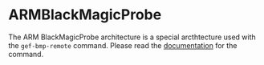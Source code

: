 # ARMBlackMagicProbe

The ARM BlackMagicProbe architecture is a special arcthtecture used with the `gef-bmp-remote`
command. Please read the [documentation](../commands/gef-bmp-remote.md) for the command.
